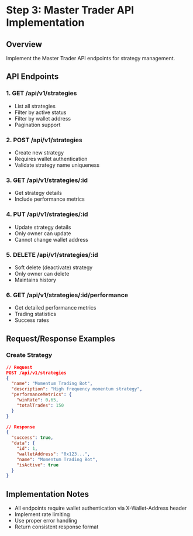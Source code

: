 # Step 3: Master Trader API Implementation

## Overview
Implement the Master Trader API endpoints for strategy management.

## API Endpoints

### 1. GET /api/v1/strategies
- List all strategies
- Filter by active status
- Filter by wallet address
- Pagination support

### 2. POST /api/v1/strategies
- Create new strategy
- Requires wallet authentication
- Validate strategy name uniqueness

### 3. GET /api/v1/strategies/:id
- Get strategy details
- Include performance metrics

### 4. PUT /api/v1/strategies/:id
- Update strategy details
- Only owner can update
- Cannot change wallet address

### 5. DELETE /api/v1/strategies/:id
- Soft delete (deactivate) strategy
- Only owner can delete
- Maintains history

### 6. GET /api/v1/strategies/:id/performance
- Get detailed performance metrics
- Trading statistics
- Success rates

## Request/Response Examples

### Create Strategy
```json
// Request
POST /api/v1/strategies
{
  "name": "Momentum Trading Bot",
  "description": "High frequency momentum strategy",
  "performanceMetrics": {
    "winRate": 0.65,
    "totalTrades": 150
  }
}

// Response
{
  "success": true,
  "data": {
    "id": 1,
    "walletAddress": "0x123...",
    "name": "Momentum Trading Bot",
    "isActive": true
  }
}
```

## Implementation Notes
- All endpoints require wallet authentication via X-Wallet-Address header
- Implement rate limiting
- Use proper error handling
- Return consistent response format